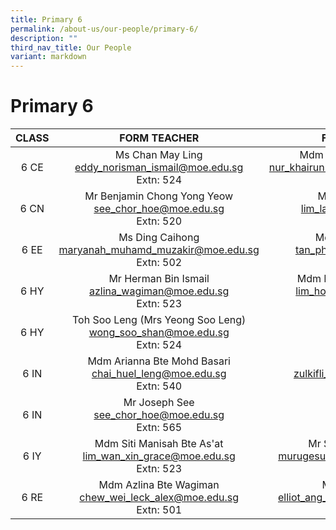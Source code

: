 ```yaml
---
title: Primary 6
permalink: /about-us/our-people/primary-6/
description: ""
third_nav_title: Our People
variant: markdown
---
```

# Primary 6

| CLASS |                            FORM TEACHER                           |                                    FORM TEACHER                                    |
|:-----:|:-----------------------------------------------------------------:|:----------------------------------------------------------------------------------:|
|  6 CE | Ms Chan May Ling <br>[eddy_norisman_ismail@moe.edu.sg](mailto:eddy_norisman_ismail@moe.edu.sg)<br>Extn: 524      |   Mdm Evelyn Yeo Wan Gek <br>[nur_khairunnisa_abdullah@moe.edu.sg](mailto:nur_khairunnisa_abdullah@moe.edu.sg)<br>Extn: 305 |
|  6 CN |Mr Benjamin Chong Yong Yeow<br>[see_chor_hoe@moe.edu.sg](mailto:see_chor_hoe@moe.edu.sg)<br>Extn: 520 |Ms Poon Mei Ming <br>[lim_lay_chin@moe.edu.sg](mailto:lim_lay_chin@moe.edu.sg)<br>Extn: 304         |
|  6 EE | Ms Ding Caihong<br>[maryanah_muhamd_muzakir@moe.edu.sg](mailto:maryanah_muhamd_muzakir@moe.edu.sg)<br>Extn: 502      |     Mdm Thanalaxshmi <br>[tan_phaik_see@moe.edu.sg](mailto:tan_phaik_see@moe.edu.sg)<br>Extn: 523 |
|  6 HY |Mr Herman Bin Ismail<br>[azlina_wagiman@moe.edu.sg](mailto:azlina_wagiman@moe.edu.sg)<br>Extn: 523 | Mdm Khor Mei Zhen Nicole <br>[lim_hou_woon@moe.edu.sg](mailto:lim_hou_woon@moe.edu.sg)<br>Extn: 510  |
|  6 HY | Toh Soo Leng (Mrs Yeong Soo Leng) <br>[wong_soo_shan@moe.edu.sg](mailto:wong_soo_shan@moe.edu.sg)<br>Extn: 524     |
|  6 IN | Mdm Arianna Bte Mohd Basari<br>[chai_huel_leng@moe.edu.sg](mailto:chai_huel_leng@moe.edu.sg)<br>Extn: 540  | Mr Er Kim Hoe <br>[zulkifli_mansor@moe.edu.sg](mailto:zulkifli_mansor@moe.edu.sg)<br>Extn: 301 |
| 6 IN | Mr Joseph See<br>[see_chor_hoe@moe.edu.sg](mailto:see_chor_hoe@moe.edu.sg)<br>Extn: 565 |
|  6 IY | Mdm Siti Manisah Bte As'at<br>[lim_wan_xin_grace@moe.edu.sg](mailto:lim_wan_xin_grace@moe.edu.sg)<br>Extn: 523    | Mr Sulaiman Bin Jaffar<br>[murugesuvari_vasu_g@moe.edu.sg](mailto:murugesuvari_vasu_g@moe.edu.sg)<br>Extn: 529       |
|6 RE | Mdm Azlina Bte Wagiman<br>[chew_wei_leck_alex@moe.edu.sg](mailto:chew_wei_leck_alex@moe.edu.sg)<br>Extn: 501    | Mdm Lin Xiaojun<br>[elliot_ang_yong_siang@moe.edu.sg](mailto:elliot_ang_yong_siang@moe.edu.sg)<br>Extn: 308       |

